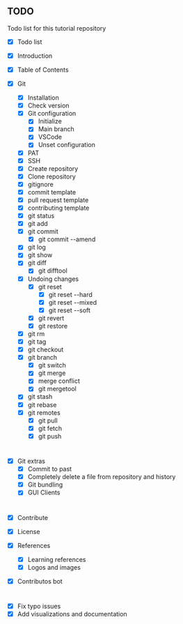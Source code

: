 
## TODO

Todo list for this tutorial repository
- [X] Todo list
- [X] Introduction
- [X] Table of Contents

- [X] Git
  - [X] Installation
  - [X] Check version
  - [X] Git configuration
    - [X] Initialize
    - [X] Main branch
    - [X] VSCode
    - [X] Unset configuration
  - [X] PAT
  - [X] SSH
  - [X] Create repository
  - [X] Clone repository
  - [X] gitignore
  - [X] commit template
  - [X] pull request template
  - [X] contributing template
  - [X] git status
  - [X] git add
  - [X] git commit
    - [X] git commit --amend
  - [X] git log
  - [X] git show
  - [X] git diff
    - [X] git difftool
  - [X] Undoing changes
    - [X] git reset
      - [X] git reset --hard
      - [X] git reset --mixed
      - [X] git reset --soft
    - [X] git revert
    - [X] git restore
  - [X] git rm
  - [X] git tag
  - [X] git checkout
  - [X] git branch
    - [X] git switch
    - [X] git merge
    - [X] merge conflict
    - [X] git mergetool
  - [X] git stash
  - [X] git rebase
  - [X] git remotes
    - [X] git pull
    - [X] git fetch
    - [X] git push

# 

- [X] Git extras
  - [X] Commit to past
  - [X] Completely delete a file from repository and history
  - [X] Git bundling
  - [X] GUI Clients

# 
- [X] Contribute
- [X] License
- [X] References
  - [X] Learning references
  - [X] Logos and images
- [X] Contributos bot


# 

- [X] Fix typo issues
- [X] Add visualizations and documentation